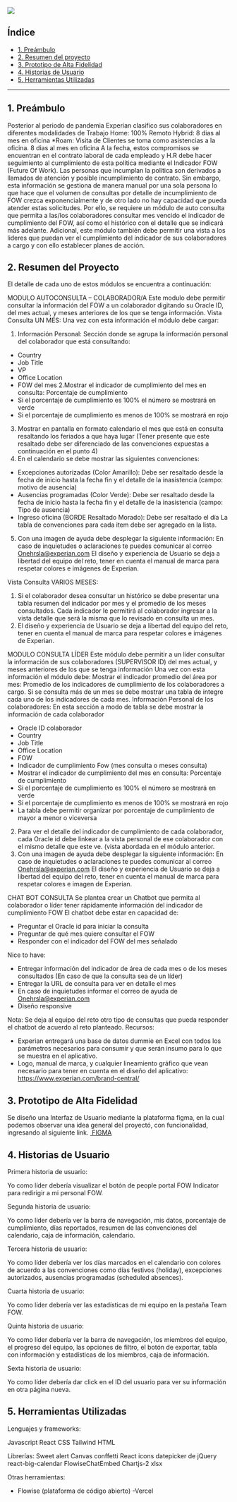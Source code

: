 <p><img src="[https://github.com/leidypardo/DEV007-data-lovers/blob/main/src/gallery/vista3Final.png](https://github.com/AndreaRoa/Experian/blob/main/src/assets/logo.png?raw=true)">

## Índice

* [1. Preámbulo](#1-preámbulo)
* [2. Resumen del proyecto](#2-resumen-del-proyecto)
* [3. Prototipo de Alta Fidelidad](#3-prototipo-de-alta-fidelidad)
* [4. Historias de Usuario](#4-historias-de-usuario)
* [5. Herramientas Utilizadas](#5-herramientas-utilizadas)

***

## 1. Preámbulo

Posterior al periodo de pandemia Experian clasifico sus colaboradores en diferentes modalidades de Trabajo
Home: 100% Remoto
Hybrid: 8 dias al mes en oficina
*Roam: Visita de Clientes se toma como asistencias a la oficina. 8 dias al mes en oficina
A la fecha, estos compromisos se encuentran en el contrato laboral de cada empleado y H.R debe hacer seguimiento al cumplimiento de esta política mediante el Indicador FOW (Future Of Work). Las personas que incumplan la política son derivados a llamados de atención y posible incumplimiento de contrato.
Sin embargo, esta información se gestiona de manera manual por una sola persona lo que hace que el volumen de consultas por detalle de incumplimiento de FOW crezca exponencialmente y de otro lado no hay capacidad que pueda atender estas solicitudes.
Por ello,	 se requiere un módulo de auto consulta que permita a las/los colaboradores consultar mes vencido el indicador de cumplimiento del FOW, así como el histórico con el detalle que se indicará más adelante.
Adicional, este módulo también debe permitir una vista a los lideres que puedan ver el cumplimiento del indicador de sus colaboradores a cargo y con ello establecer planes de acción.

## 2. Resumen del Proyecto

El detalle de cada uno de estos módulos se encuentra a continuación:

MODULO AUTOCONSULTA – COLABORADOR/A
Este modulo debe permitir consultar la información del FOW  a un colaborador digitando su  Oracle ID, del mes actual, y meses anteriores de los que se tenga información. 
Vista Consulta UN MES:
Una vez con esta información el módulo debe cargar:
1. Información Personal: Sección donde se agrupa la información personal del colaborador que está consultando:
- Country
- Job Title
- VP
- Office Location
- FOW del mes 
2.Mostrar el indicador de cumplimiento del mes en consulta: Porcentaje de cumplimiento 
- Si el porcentaje de cumplimiento es 100% el número se mostrará en verde
- Si el porcentaje de cumplimiento es menos de 100% se mostrará en rojo
3. Mostrar en pantalla en formato calendario el mes que está en consulta resaltando los feriados a que haya lugar (Tener presente que este resaltado debe ser diferenciado de las convenciones expuestas a continuación en el punto 4)
4. En el calendario se debe mostrar las siguientes convenciones:
- Excepciones autorizadas (Color Amarillo): Debe ser resaltado desde la fecha de inicio hasta la fecha fin y el detalle de la inasistencia (campo: motivo de ausencia)
- Ausencias programadas (Color Verde): Debe ser resaltado desde la fecha de inicio hasta la fecha fin y el detalle de la inasistencia (campo: Tipo de ausencia)
- Ingreso oficina (BORDE Resaltado Morado): Debe ser resaltado el día
  La tabla de convenciones para cada item debe ser agregado en la lista.

5. Con una imagen de ayuda debe desplegar la siguiente información:
En caso de inquietudes o aclaraciones te puedes comunicar al correo Onehrsla@experian.com 
El diseño y experiencia de Usuario se deja a libertad del equipo del reto, tener en cuenta el manual de marca para respetar colores e imágenes de Experian.

Vista Consulta VARIOS MESES:
1. Si el colaborador desea consultar un histórico se debe presentar una tabla resumen del indicador por mes y el promedio de los meses consultados.
Cada indicador le permitirá al colaborador ingresar a la vista detalle que será la misma que lo revisado en consulta un mes.
2. El diseño y experiencia de Usuario se deja a libertad del equipo del reto, tener en cuenta el manual de marca para respetar colores e imágenes de Experian.

MODULO CONSULTA LÍDER
Este módulo debe permitir a un líder consultar la información de sus  colaboradores (SUPERVISOR ID) del mes actual, y meses anteriores de los que se tenga información 
Una vez con esta información el módulo debe:
Mostrar el indicador promedio del área por mes: Promedio de los indicadores de cumplimiento de los colaboradores a cargo.
Si se consulta más de un mes se debe mostrar una tabla de integre cada uno de los indicadores de cada mes.
Información Personal de los colaboradores: En esta sección a modo de tabla se debe mostrar la información de cada colaborador 
- Oracle ID colaborador
- Country
- Job Title
- Office Location
- FOW
- Indicador de cumplimiento Fow (mes consulta o meses consulta)
- Mostrar el indicador de cumplimiento del mes en consulta: Porcentaje de cumplimiento 
- Si el porcentaje de cumplimiento es 100% el número se mostrará en verde
- Si el porcentaje de cumplimiento es menos de 100% se mostrará en rojo
- La tabla debe permitir organizar por porcentaje de cumplimiento de mayor a menor o viceversa 
2. Para ver el detalle del indicador de cumplimiento de cada colaborador, cada Oracle id  debe linkear a la vista personal de ese colaborador con el mismo detalle que este ve. (vista abordada en el módulo anterior.
3. Con una imagen de ayuda debe desplegar la siguiente información:
En caso de inquietudes o aclaraciones te puedes comunicar al correo Onehrsla@experian.com 
El diseño y experiencia de Usuario se deja a libertad del equipo del reto, tener en cuenta el manual de marca para respetar colores e imagen de Experian.

CHAT BOT CONSULTA
Se plantea crear un Chatbot que permita al colaborador o líder tener rápidamente información del indicador de cumplimiento FOW
El chatbot debe estar en capacidad de:
- Preguntar el Oracle id para iniciar la consulta
- Preguntar de qué mes quiere consultar el FOW
- Responder con el indicador del FOW del mes señalado

Nice to have: 
- Entregar información del indicador de área de cada mes o de los meses consultados (En caso de que la consulta sea de un líder)
- Entregar la URL de consulta para ver en detalle el mes 
- En caso de inquietudes informar el correo de ayuda de Onehrsla@experian.com
- Diseño responsive

Nota: Se deja al equipo del reto otro tipo de consultas que pueda responder el chatbot de acuerdo al reto planteado.
Recursos: 
- Experian entregará una base de datos dummie en Excel con todos los parámetros necesarios para consumir y que serán insumo para lo que se muestra en el aplicativo. 
- Logo, manual de marca, y cualquier lineamiento gráfico que vean necesario para tener en cuenta en el diseño del aplicativo: https://www.experian.com/brand-central/ 


## 3. Prototipo de Alta Fidelidad

Se diseño una Interfaz de Usuario mediante la plataforma figma, en la cual podemos observar una idea general del proyectó, con funcionalidad, ingresando al siguiente link. <a href="https://www.figma.com/proto/wuTXc96v2vfLiM6MmIkwAI/Experian?type=design&node-id=160-41340&t=R1qZvLZESHAJGu06-1&scaling=min-zoom&page-id=158%3A3645&mode=design)https://www.figma.com/proto/wuTXc96v2vfLiM6MmIkwAI/Experian?type=design&node-id=160-41340&t=R1qZvLZESHAJGu06-1&scaling=min-zoom&page-id=158%3A3645&mode=design"> FIGMA </a>

## 4. Historias de Usuario
Primera historia de usuario: 

Yo como líder debería visualizar el botón de people portal FOW Indicator para redirigir a mi personal FOW. 

Segunda historia de usuario: 

Yo como líder debería ver la barra de navegación, mis datos, porcentaje de cumplimiento, días reportados, resumen de las convenciones del calendario, caja de información, calendario. 

Tercera historia de usuario: 

Yo como líder debería ver los días marcados en el calendario con colores de acuerdo a las convenciones como días festivos (holiday), excepciones autorizados, ausencias programadas (scheduled absences). 
	
Cuarta historia de usuario: 

Yo como líder debería ver las estadísticas de mi equipo en la pestaña Team FOW. 

Quinta historia de usuario: 

Yo como líder debería ver la barra de navegación, los miembros del equipo, el progreso del equipo, las opciones de filtro, el botón de exportar, tabla con información y estadísticas de los miembros, caja de información. 

Sexta historia de usuario: 

Yo como líder debería dar click en el ID del usuario para ver su información en otra página nueva. 

## 5. Herramientas Utilizadas

Lenguajes y frameworks: 

Javascript
React
CSS
Tailwind
HTML

Librerías: 
Sweet alert 
Canvas conffetti
React icons
datepicker de jQuery 
react-big-calendar
FlowiseChatEmbed
Chartjs-2
xlsx

Otras herramientas: 
- Flowise (plataforma de código abierto)
-Vercel



